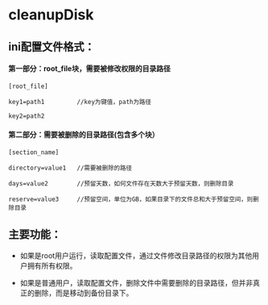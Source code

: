# cleanupDisk

## ini配置文件格式：

#### 第一部分：root_file块，需要被修改权限的目录路径
    [root_file]

    key1=path1         //key为键值，path为路径

    key2=path2

#### 第二部分：需要被删除的目录路径(包含多个块）
    [section_name]

    directory=value1   //需要被删除的路径

    days=value2        //预留天数，如何文件存在天数大于预留天数，则删除目录

    reserve=value3     //预留空间，单位为GB，如果目录下的文件总和大于预留空间，则删除目录


## 主要功能：
* 如果是root用户运行，读取配置文件，通过文件修改目录路径的权限为其他用户拥有所有权限。

* 如果是普通用户，读取配置文件，删除文件中需要删除的目录路径，但并非真正的删除，而是移动到备份目录下。
